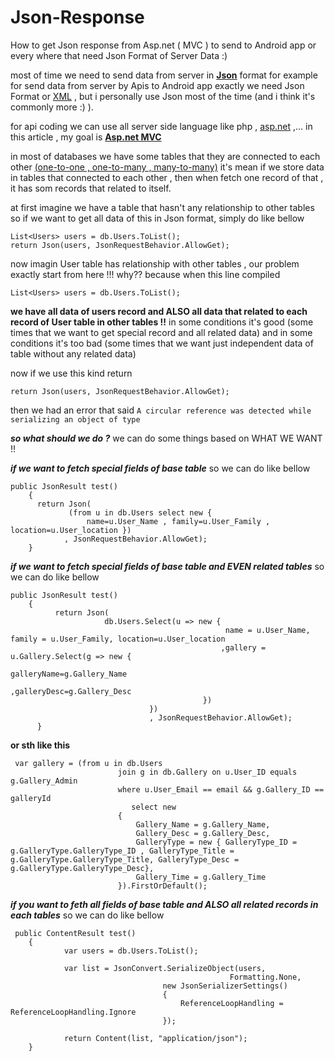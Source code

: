 # Json-Response
How to get Json response from Asp.net ( MVC ) to send to Android app or every where that need Json Format of Server Data :)

most of time we need to send data from server in [**Json**](https://www.json.org/) format for example for send data from server by Apis to Android app 
exactly we need Json Format or [XML](https://en.wikipedia.org/wiki/XML) , but i personally use Json most of the time (and i think it's commonly more :) ).

for api coding we can use all server side language like php , [asp.net](https://www.asp.net/) ,...
in this article , my goal is [**Asp.net MVC**](https://www.asp.net/mvc)

in most of databases we have some tables that they are connected to each other [(one-to-one , one-to-many , many-to-many)](https://www.techrepublic.com/article/relational-databases-defining-relationships-between-database-tables/) 
it's mean if we store data in tables that connected to each other , then when fetch one record of that , it has som records that related to itself.

at first imagine we have a table that hasn't any relationship to other tables so if we want to get all data of this in Json format, simply do like bellow

```
List<Users> users = db.Users.ToList();
return Json(users, JsonRequestBehavior.AllowGet);
```

now imagin User table has relationship with other tables , our problem exactly start from here !!! why??
because when this line compiled
```
List<Users> users = db.Users.ToList();
```
**we have all data of users record and ALSO all data that related to each record of User table in other tables !!**
in some conditions it's good (some times that we want to get special record and all related data) and in some conditions it's too bad (some times that we want just independent data of table without any related data)

now if we use this kind return 
```
return Json(users, JsonRequestBehavior.AllowGet);
```
then we had an error that said
`A circular reference was detected while serializing an object of type `

***so what should we do ?***
we can do some things based on WHAT WE WANT !!

***if we want to fetch special fields of base table*** so we can do like bellow 

```
public JsonResult test()
    {
      return Json(
             (from u in db.Users select new {
                 name=u.User_Name , family=u.User_Family , location=u.User_location })
            , JsonRequestBehavior.AllowGet);
    }
```

***if we want to fetch special fields of base table and EVEN related tables*** so we can do like bellow 

```
public JsonResult test()
    {
          return Json(
                     db.Users.Select(u => new {
                                                name = u.User_Name, family = u.User_Family, location=u.User_location
                                               ,gallery = u.Gallery.Select(g => new {
                                                                        galleryName=g.Gallery_Name
                                                                        ,galleryDesc=g.Gallery_Desc
                                           })
                               })
                               , JsonRequestBehavior.AllowGet);
      }
```
****or sth like this****
```
 var gallery = (from u in db.Users 
                        join g in db.Gallery on u.User_ID equals g.Gallery_Admin
                        where u.User_Email == email && g.Gallery_ID == galleryId
                           select new
                        {
                            Gallery_Name = g.Gallery_Name,
                            Gallery_Desc = g.Gallery_Desc,
                            GalleryType = new { GalleryType_ID = g.GalleryType.GalleryType_ID , GalleryType_Title = g.GalleryType.GalleryType_Title, GalleryType_Desc = g.GalleryType.GalleryType_Desc},
                            Gallery_Time = g.Gallery_Time
                        }).FirstOrDefault();
```

***if you want to feth all fields of base table and ALSO all related records in each tables*** so we can do like bellow
```
 public ContentResult test()
    {
            var users = db.Users.ToList();

            var list = JsonConvert.SerializeObject(users,
                                                 Formatting.None,
                                  new JsonSerializerSettings()
                                  {
                                      ReferenceLoopHandling = ReferenceLoopHandling.Ignore
                                  });

            return Content(list, "application/json");
    }
```
